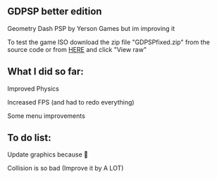## GDPSP better edition

Geometry Dash PSP by Yerson Games but im improving it

To test the game ISO download the zip file "GDPSPfixed.zip" from the source code or from [HERE](https://github.com/genetrydash/GDPSPfix/blob/main/GDPSPfixed.zip) and click "View raw"

## What I did so far:
Improved Physics

Increased FPS (and had to redo everything)

Some menu improvements

## To do list:
Update graphics because 🤮

Collision is so bad (Improve it by A LOT)
